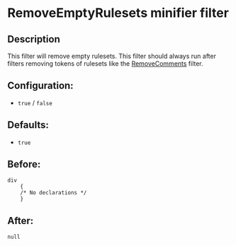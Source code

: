 # RemoveEmptyRulesets minifier filter #

## Description ##
This filter will remove empty rulesets. This filter should always run after filters removing tokens of rulesets like the
[RemoveComments](MinifierFilterRemoveComments.md) filter.

## Configuration: ##
  * `true` / `false`

## Defaults: ##
  * `true`

## Before: ##
```
div
	{
	/* No declarations */
	}
```

## After: ##
```
null
```